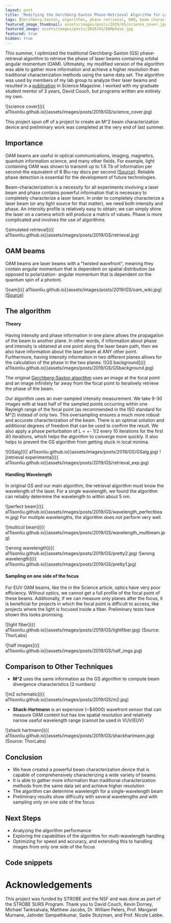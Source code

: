 ```yaml
---
layout: post
title: 'Modifying the Gerchberg-Saxton Phase-Retrieval Algorithm for Laser Beams containing Orbital Angular Momentum'
tags: [Gerchberg-Saxton, algorithms, phase retrieval, OAM, beam characterization, M2]
featured_image_thumbnail: assets/images/posts/2019/GS/science_cover.jpg
featured_image: assets/images/posts/2019/GS/OAMphase.jpg
featured: true
hidden: true
---
```


This summer, I optimized the traditional Gerchberg-Saxton (GS) phase-retrieval algorithm to retrieve the phase of laser beams containing orbital angular momentum (OAM). Ultimately, my modified version of the algorithm was able to gather more information and achieve a higher resolution than traditional characterization methods using the same data set. The algorithm was used by members of my lab group to analyze their laser beams and resulted in a [publication](link) in Science Magazine. I worked with my graduate student mentor of 3 years, David Couch, but programs written are entirely my own.

![science cover]({{ a11isonliu.github.io}}assets/images/posts/2019/GS/science_cover.jpg)

This project spun off of a project to create an M^2 beam characterization device and preliminary work was completed at the very end of last summer.

##  Importance

OAM beams are useful in optical communications, imaging, magnetics, quantum information science, and many other fields. For example, light containing OAM was shown to transmit up to 1.6 Tb of information per second-the equivalent of 8 Blu-ray discs per second [(Source)](https://physicsworld.com/a/twisted-light-carries-data-over-1-km-in-optical-fibre/). Reliable phase detection is essential for the development of future technologies.

Beam-characterization is a necessity for all experiments involving a laser beam and phase contains powerful information that is necessary to completely characterize a laser beam. In order to completely characterize a laser beam (or any light source for that matter), we need both intensity and phase. An intensity profile is relatively easy to obtain; we can simply shine the laser on a camera which will produce a matrix of values. Phase is more complicated and involves the use of algorithms.

![simulated retrieval]({{ a11isonliu.github.io}}assets/images/posts/2019/GS/retrieval.jpg)

## OAM beams

OAM beams are laser beams with a "twisted wavefront", meaning they contain angular momentum that is dependent on spatial distribution (as opposed to polarization- angular momentum that is dependent on the quantum spin of a photon).

![oam]({{ a11isonliu.github.io}}assets/images/posts/2019/GS/oam_wiki.jpg)
[(Source)](https://creativecommons.org/licenses/by-sa/3.0)

## The algorithm
#### Theory
Having intensity and phase information in one plane allows the propagation of the beam to another plane. In other words, if information about phase and intensity is obtained at one point along the laser beam path, then we also have information about the laser beam at ANY other point. Furthermore, having intensity information in two different planes allows for the calculation of the phase in the two planes.
![GS background]({{ a11isonliu.github.io}}assets/images/posts/2019/GS/GSbackground.jpg)

The original [Gerchberg-Saxton algorithm](https://en.wikipedia.org/wiki/Gerchberg%E2%80%93Saxton_algorithm) uses an image at the focal point and an image infinitely far away from the focal point to iteratively retrieve the phase of the beam.

Our algorithm uses an over-sampled intensity measurement. We take 9-30 images with at least half of the sampled points occurring within one Rayleigh range of the focal point (as recommended in the ISO standard for M^2) instead of only two. This oversampling ensures a much more robust and accurate characterization of the beam. There is an optimal solution and additional degrees of freedom that can be used to confirm the result. We also apply a phase perturbation of L = +- 1/2 every 10 iterations for the first 40 iterations, which helps the algorithm to converge more quickly. It also helps to prevent the GS algorithm from getting stuck in local minima.

![GSalg]({{ a11isonliu.github.io}}assets/images/posts/2019/GS/GSalg.jpg)
![retrieval experimenta]({{ a11isonliu.github.io}}assets/images/posts/2019/GS/retrieval_exp.jpg)

#### Handling Wavelength
In original GS and our main algorithm, the retrieval algorithm must know the wavelength of the laser. For a single wavelength, we found the algorithm can reliably determine the wavelength to within about 5 nm.

![perfect beam]({{ a11isonliu.github.io}}assets/images/posts/2019/GS/wavelength_perfectbeam.jpg)
For multiple wavelengths, the algorithm does not perform very well.

![multicol beam]({{ a11isonliu.github.io}}assets/images/posts/2019/GS/wavelength_multbeam.jpg)

![wrong wavelength]({{ a11isonliu.github.io}}assets/images/posts/2019/GS/pretty2.jpg)
![wrong wavelength]({{ a11isonliu.github.io}}assets/images/posts/2019/GS/pretty1.jpg)

#### Sampling on one side of the focus
For EUV OAM beams, like the in the Science article, optics have very poor efficiency. Without optics, we cannot get a full profile of the focal point of these beams. Additionally, if we can measure only planes after the focus, it is beneficial for projects in which the focal point is difficult to access, like projects where the light is focused inside a fiber. Preliminary tests have shown this looks promising.

![light fiber]({{ a11isonliu.github.io}}assets/images/posts/2019/GS/lightfiber.jpg)
(Source: ThorLabs)

![half images]({{ a11isonliu.github.io}}assets/images/posts/2019/GS/half_imgs.jpg)


## Comparison to Other Techniques
* **M^2** uses the same information as the GS algorithm to compute beam divergence characteristics (2 numbers)

![m2 schematic]({{ a11isonliu.github.io}}assets/images/posts/2019/GS/m2.jpg)
* **Shack-Hartmann** is an expensive (~$4000) wavefront sensor that can measure OAM content but has low spatial resolution and relatively narrow useful wavelength range (cannot be used in VUV/EUV)

![shack hartmann]({{ a11isonliu.github.io}}assets/images/posts/2019/GS/shackhartmann.jpg)
(Source: ThorLabs)

## Conclusion
* We have created a powerful beam characterization device that is capable of comprehensively characterizing a wide variety of beams.
* It is able to gather more information than traditional characterization methods from the same data set and achieve higher resolution
* The algorithm can determine wavelength for a single-wavelength beam
* Preliminary results show difficulty with several wavelengths and with sampling only on one side of the focus

## Next Steps
* Analyzing the algorithm performance
* Exploring the capabilities of the algorithm for multi-wavelength handling
* Optimizing for speed and accuracy, and extending this to handling images from only one side of the focus

## Code snippets


# Acknowledgements
This project was funded by STROBE and the NSF and was done as part of the STROBE SURS Program. Thank you to David Couch, Kevin Dorney, Michael Tanksalvala, Matthew Jacobs, Dr. William Peters, Prof. Margaret Murnane, Jatinder Sampathkumar, Sadie Stutzman, and Prof. Nicole Labbe.
